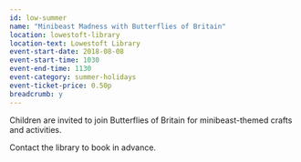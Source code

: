 ```yaml
---
id: low-summer
name: "Minibeast Madness with Butterflies of Britain"
location: lowestoft-library
location-text: Lowestoft Library
event-start-date: 2018-08-08
event-start-time: 1030
event-end-time: 1130
event-category: summer-holidays
event-ticket-price: 0.50p
breadcrumb: y
---
```


Children are invited to join Butterflies of Britain for minibeast-themed crafts and activities.

Contact the library to book in advance.
